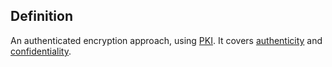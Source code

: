## Definition
An authenticated encryption approach, using [PKI](PKI). It covers [authenticity](authenticity) and [confidentiality](confidentiality).

